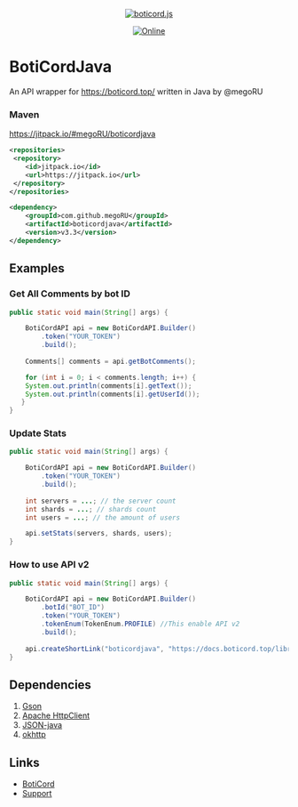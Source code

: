 <div align="center ">
	
<p></p>
    <a href="https://boticord.top"><img src="https://megoru.ru/boticordapi2.png"  alt="boticord.js"/></a>
<p>
    <a href="https://discord.gg/hkHjW8a"><img src="https://img.shields.io/discord/722424773233213460?color=7289da&label=Discord&logo=discord&logoColor=white" alt="Online"></a>
</p>

</div>

# BotiCordJava
An API wrapper for https://boticord.top/ written in Java by @megoRU


### Maven

https://jitpack.io/#megoRU/boticordjava

```xml
<repositories>
 <repository>
	<id>jitpack.io</id>
	<url>https://jitpack.io</url>
 </repository>
</repositories>

<dependency>
	<groupId>com.github.megoRU</groupId>
	<artifactId>boticordjava</artifactId>
	<version>v3.3</version>
</dependency>

```

## Examples

### Get All Comments by bot ID

```java
public static void main(String[] args) {

    BotiCordAPI api = new BotiCordAPI.Builder()
        .token("YOUR_TOKEN")
        .build();
    
    Comments[] comments = api.getBotComments();

    for (int i = 0; i < comments.length; i++) {
    System.out.println(comments[i].getText());
    System.out.println(comments[i].getUserId());
   }
}
```

### Update Stats

```java
public static void main(String[] args) {

    BotiCordAPI api = new BotiCordAPI.Builder()
        .token("YOUR_TOKEN")
        .build();
    
    int servers = ...; // the server count
    int shards = ...; // shards count
    int users = ...; // the amount of users

    api.setStats(servers, shards, users);
}    
```

### How to use API v2

```java
public static void main(String[] args) {

    BotiCordAPI api = new BotiCordAPI.Builder()
        .botId("BOT_ID")
        .token("YOUR_TOKEN")
        .tokenEnum(TokenEnum.PROFILE) //This enable API v2
        .build();
    
    api.createShortLink("boticordjava", "https://docs.boticord.top/libraries/boticordjava");
}    
```

## Dependencies

1. [Gson](https://github.com/google/gson)
2. [Apache HttpClient](https://github.com/apache/httpcomponents-client)
3. [JSON-java](https://github.com/stleary/JSON-java)
4. [okhttp](https://github.com/square/okhttp)

## Links

* [BotiCord](https://boticord.top)
* [Support](https://boticord.top/discord)